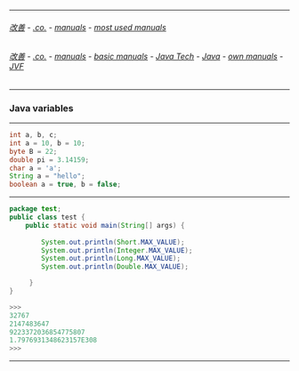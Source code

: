 
---

###### [改善](https://github.com/ttltrk/0C/blob/master/README.MD) - [.co.](https://github.com/ttltrk/PRG/blob/master/CODING.MD) - [manuals](https://github.com/ttltrk/PRG/blob/master/MAN.MD) - [most used manuals](https://github.com/ttltrk/PRG/blob/master/MUM.MD)

###### [改善](https://github.com/ttltrk/0C/blob/master/README.MD) - [.co.](https://github.com/ttltrk/PRG/blob/master/CODING.MD) - [manuals](https://github.com/ttltrk/PRG/blob/master/MAN.MD) - [basic manuals](https://github.com/ttltrk/PRG/blob/master/MANUALS.MD) - [Java Tech](https://github.com/ttltrk/PRG/blob/master/JAVA/DOC/JT/JT.MD) - [Java](https://github.com/ttltrk/PRG/blob/master/JAVA/DOC/OJM/OJM.MD) - [own manuals](https://github.com/ttltrk/PRG/blob/master/JAVA/DOC/OJM/JM/JM.MD) - [JVF](https://github.com/ttltrk/PRG/blob/master/JAVA/DOC/OJM/JVF/JVF.MD)

---

### Java variables

---

```java
int a, b, c;         
int a = 10, b = 10;  
byte B = 22;         
double pi = 3.14159; 
char a = 'a';        
String a = "hello";
boolean a = true, b = false;
```

---

```java
package test;
public class test {
	public static void main(String[] args) {
        
		System.out.println(Short.MAX_VALUE);
	    System.out.println(Integer.MAX_VALUE);
	    System.out.println(Long.MAX_VALUE);
	    System.out.println(Double.MAX_VALUE);

	 }
}

>>>
32767
2147483647
9223372036854775807
1.7976931348623157E308
>>>
```

---

